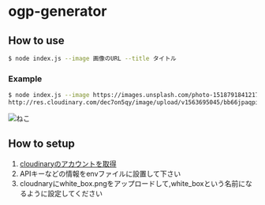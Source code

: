 # ogp-generator

## How to use
```sh
$ node index.js --image 画像のURL --title タイトル
```

### Example
```sh
$ node index.js --image https://images.unsplash.com/photo-1518791841217-8f162f1e1131\?ixlib\=rb-1.2.1\&ixid\=eyJhcHBfaWQiOjEyMDd9\&auto\=format\&fit\=crop\&w\=3300\&q\=80 --title  ねこめっちゃかわいい！！%0Aねこかいたい！！！！！！
http://res.cloudinary.com/dec7on5qy/image/upload/v1563695045/bb66jpaqpihnjyokcvgx.jpg
```
![ねこ](http://res.cloudinary.com/dec7on5qy/image/upload/v1563695045/bb66jpaqpihnjyokcvgx.jpg)

## How to setup
1. [cloudinaryのアカウントを取得](https://cloudinary.com/)
2. APIキーなどの情報をenvファイルに設置して下さい
3. cloudnaryにwhite_box.pngをアップロードして,white_boxという名前になるように設定してください
